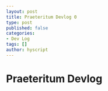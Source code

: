 ```yaml
---
layout: post
title: Praeteritum Devlog 0
type: post
published: false
categories:
- Dev Log
tags: []
author: hyscript
---
```

# Praeteritum Devlog

